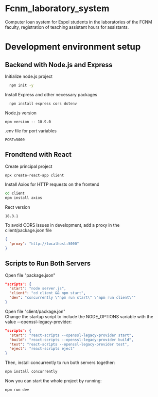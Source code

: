 # Fcnm_laboratory_system
Computer loan system for Espol students in the laboratories of the FCNM faculty, registration of teaching assistant hours for assistants.<br>
# Development environment setup
## Backend with Node.js and Express
Initialize node.js project<br>
```bash
  npm init -y
```
Install Express and other necessary packages<br>
```bash
  npm install express cors dotenv
```
Node.js version<br>
```
npm version -- 10.9.0
```
.env file for port variables<br>
```plaintext
PORT=5000
```
## Frondtend with React
Create principal project<br>
``` bash
npx create-react-app client
```
Install Axios for HTTP requests on the frontend<br>
``` bash
cd client
npm install axios
```
Rect version<br>
```
18.3.1
```
To avoid CORS issues in development, add a proxy in the client/package.json file<br>
```json
{
  "proxy": "http://localhost:5000"
}
```
## Scripts to Run Both Servers

Open file "package.json"<br>
```json
"scripts": {
  "start": "node server.js",
  "client": "cd client && npm start",
  "dev": "concurrently \"npm run start\" \"npm run client\""
}

```

Open file "client/package.jon"<br>
Change the startup script to include the NODE_OPTIONS variable with the value --openssl-legacy-provider:<br>
```json
"scripts": {
  "start": "react-scripts --openssl-legacy-provider start",
  "build": "react-scripts --openssl-legacy-provider build",
  "test": "react-scripts --openssl-legacy-provider test",
  "eject": "react-scripts eject"
}
```

Then, install concurrently to run both servers together:<br>
```bash
npm install concurrently
```
Now you can start the whole project by running:<br>
```bash
npm run dev
```
